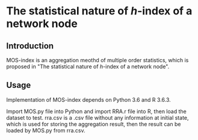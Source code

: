 # The statistical nature of *h*-index of a network node<br>

## Introduction<br>
MOS-index is an aggregation meothd of multiple order statistics, which is proposed in "The statistical nature of *h*-index of a network node".

## Usage<br>
Implementation of MOS-index depends on Python 3.6 and R 3.6.3.<br>

Import MOS.py file into Python and import RRA.r file into R, then load the dataset to test.
rra.csv is a .csv file without any information at initial state, which is used for storing the aggregation result, then the result can be loaded by MOS.py from rra.csv.
